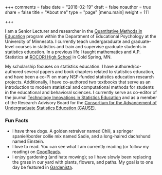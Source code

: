 +++
comments = false
date = "2018-02-19"
draft = false
noauthor = true
share = false
title = "About me"
type = "page"
[menu.main]
weight = 111

+++

I am a Senior Lecturer and researcher in the [Quantitative Methods in Education](http://www.cehd.umn.edu/EdPsych/programs/QME/) program within the Department of Educational Psychology at the University of Minnesota. I currently teach undergaraduate and graduate-level courses in statistics and train and supervise graduate students in statistics education. In a previous life I taught mathematics and A.P. Statistics at [ROCORI High School](http://www.rocori.k12.mn.us/rocori-high-school) in Cold Spring, MN.

My scholarship focuses on statistics education. I have authored/co-authored several papers and book chapters related to statistics education, and have been a co-PI on many NSF-funded statistics education research projects. Additionally, I have co-authored two textbooks that serve as an introduction to modern statistical and computational methods for students in the educational and behavioral sciences. I currently serve as co-editor of the journal [Technology Innovations in Statistics Education](http://escholarship.org/uc/uclastat_cts_tise) and as a member of the Research Advisory Board for the [Consortium for the Advancement of Undergraduate Statistics Education (CAUSE)](https://www.causeweb.org/research/).

### Fun Facts

- I have three dogs. A golden retreiver named Chili, a springer spaniel/border collie mix named Sadie, and a long-haired dachshund named Einstein.
- I love to read. You can see what I am currently reading (or follow my reading) on [GoodReads](https://www.goodreads.com/user/show/4667083-andrew).
- I enjoy gardening (and hate mowing); so I have slowly been replacing the grass in our yard with plants, flowers, and paths. My goal is to one day be featured in [Gardenista](http://www.gardenista.com/).